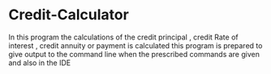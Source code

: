 # Credit-Calculator
In this program the calculations of the credit principal , credit Rate of interest , credit annuity or payment is calculated this program is prepared to give output to the command line when the prescribed commands are given and also in the IDE
